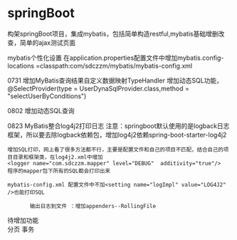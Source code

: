 # springBoot
构架springBoot项目，集成mybatis，包括简单构造restful,mybatis基础增删改查，简单的ajax测试页面

mybatis个性化设置
在application.properties配置文件中增加mybatis.config-locations
   =classpath:com/sdczzm/mybatis/mybatis-config.xml

0731 增加MyBatis查询结果自定义数据映射TypeHandler
               增加动态SQL功能，@SelectProvider(type = UserDynaSqlProvider.class,method = "selectUserByConditions")

0802 增加动态SQL查询

0823 MyBatis整合log4j2打印日志
              注意：springboot默认使用的是logback日志框架，所以要去除logback依赖包，增加log4j2依赖spring-boot-starter-log4j2
     
	增加SQL打印，网上看了很多方法都不行，主要是配置文件和自己的项目不匹配，结合自己的项目目录和框架类，在log4j2.xml中增加
	<logger name="com.sdczzm.mapper" level="DEBUG"  additivity="true"/> 
	程序的mapper包下所有的SQL都会打印出来

    mybatis-config.xml 配置文件中不加<setting name="logImpl" value="LOG4J2" />也能打印SQL
    
           输出日志到文件 ：增加appenders--RollingFile 
 
 待增加功能          
  分页
 事务         
